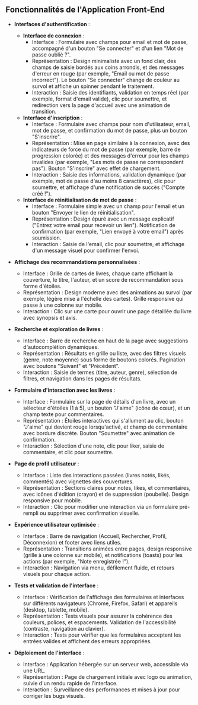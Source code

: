 ## Fonctionnalités de l'Application Front-End
- **Interfaces d'authentification** :
  - **Interface de connexion** :
    - Interface : Formulaire avec champs pour email et mot de passe, accompagné d'un bouton "Se connecter" et d'un lien "Mot de passe oublié ?".
    - Représentation : Design minimaliste avec un fond clair, des champs de saisie bordés aux coins arrondis, et des messages d'erreur en rouge (par exemple, "Email ou mot de passe incorrect"). Le bouton "Se connecter" change de couleur au survol et affiche un spinner pendant le traitement.
    - Interaction : Saisie des identifiants, validation en temps réel (par exemple, format d'email valide), clic pour soumettre, et redirection vers la page d'accueil avec une animation de transition.
  - **Interface d'inscription** :
    - Interface : Formulaire avec champs pour nom d'utilisateur, email, mot de passe, et confirmation du mot de passe, plus un bouton "S'inscrire".
    - Représentation : Mise en page similaire à la connexion, avec des indicateurs de force du mot de passe (par exemple, barre de progression colorée) et des messages d'erreur pour les champs invalides (par exemple, "Les mots de passe ne correspondent pas"). Bouton "S'inscrire" avec effet de chargement.
    - Interaction : Saisie des informations, validation dynamique (par exemple, mot de passe d'au moins 8 caractères), clic pour soumettre, et affichage d'une notification de succès ("Compte créé !").
  - **Interface de réinitialisation de mot de passe** :
    - Interface : Formulaire simple avec un champ pour l'email et un bouton "Envoyer le lien de réinitialisation".
    - Représentation : Design épuré avec un message explicatif ("Entrez votre email pour recevoir un lien"). Notification de confirmation (par exemple, "Lien envoyé à votre email") après soumission.
    - Interaction : Saisie de l'email, clic pour soumettre, et affichage d'un message visuel pour confirmer l'envoi.

- **Affichage des recommandations personnalisées** :
  - Interface : Grille de cartes de livres, chaque carte affichant la couverture, le titre, l'auteur, et un score de recommandation sous forme d'étoiles.
  - Représentation : Design moderne avec des animations au survol (par exemple, légère mise à l'échelle des cartes). Grille responsive qui passe à une colonne sur mobile.
  - Interaction : Clic sur une carte pour ouvrir une page détaillée du livre avec synopsis et avis.

- **Recherche et exploration de livres** :
  - Interface : Barre de recherche en haut de la page avec suggestions d'autocomplétion dynamiques.
  - Représentation : Résultats en grille ou liste, avec des filtres visuels (genre, note moyenne) sous forme de boutons colorés. Pagination avec boutons "Suivant" et "Précédent".
  - Interaction : Saisie de termes (titre, auteur, genre), sélection de filtres, et navigation dans les pages de résultats.

- **Formulaire d'interaction avec les livres** :
  - Interface : Formulaire sur la page de détails d'un livre, avec un sélecteur d'étoiles (1 à 5), un bouton "J'aime" (icône de cœur), et un champ texte pour commentaires.
  - Représentation : Étoiles interactives qui s'allument au clic, bouton "J'aime" qui devient rouge lorsqu'activé, et champ de commentaire avec bordure discrète. Bouton "Soumettre" avec animation de confirmation.
  - Interaction : Sélection d'une note, clic pour liker, saisie de commentaire, et clic pour soumettre.

- **Page de profil utilisateur** :
  - Interface : Liste des interactions passées (livres notés, likés, commentés) avec vignettes des couvertures.
  - Représentation : Sections claires pour notes, likes, et commentaires, avec icônes d'édition (crayon) et de suppression (poubelle). Design responsive pour mobile.
  - Interaction : Clic pour modifier une interaction via un formulaire pré-rempli ou supprimer avec confirmation visuelle.

- **Expérience utilisateur optimisée** :
  - Interface : Barre de navigation (Accueil, Rechercher, Profil, Déconnexion) et footer avec liens utiles.
  - Représentation : Transitions animées entre pages, design responsive (grille à une colonne sur mobile), et notifications (toasts) pour les actions (par exemple, "Note enregistrée !").
  - Interaction : Navigation via menu, défilement fluide, et retours visuels pour chaque action.

- **Tests et validation de l'interface** :
  - Interface : Vérification de l'affichage des formulaires et interfaces sur différents navigateurs (Chrome, Firefox, Safari) et appareils (desktop, tablette, mobile).
  - Représentation : Tests visuels pour assurer la cohérence des couleurs, polices, et espacements. Validation de l'accessibilité (contraste, navigation au clavier).
  - Interaction : Tests pour vérifier que les formulaires acceptent les entrées valides et affichent des erreurs appropriées.

- **Déploiement de l'interface** :
  - Interface : Application hébergée sur un serveur web, accessible via une URL.
  - Représentation : Page de chargement initiale avec logo ou animation, suivie d'un rendu rapide de l'interface.
  - Interaction : Surveillance des performances et mises à jour pour corriger les bugs visuels.
